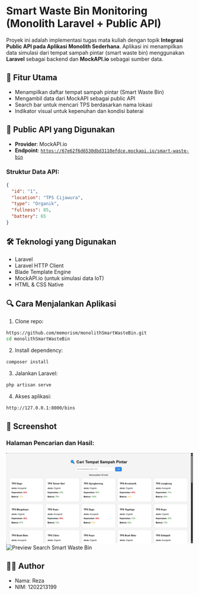 # Smart Waste Bin Monitoring (Monolith Laravel + Public API)

Proyek ini adalah implementasi tugas mata kuliah dengan topik **Integrasi Public API pada Aplikasi Monolith Sederhana**. Aplikasi ini menampilkan data simulasi dari tempat sampah pintar (smart waste bin) menggunakan **Laravel** sebagai backend dan **MockAPI.io** sebagai sumber data.

## 📌 Fitur Utama

- Menampilkan daftar tempat sampah pintar (Smart Waste Bin)
- Mengambil data dari MockAPI sebagai public API
- Search bar untuk mencari TPS berdasarkan nama lokasi
- Indikator visual untuk kepenuhan dan kondisi baterai

## 📡 Public API yang Digunakan

- **Provider**: MockAPI.io
- **Endpoint**: [`https://67e62f6d6530dbd3110efdce.mockapi.io/smart-waste-bin`](https://67e62f6d6530dbd3110efdce.mockapi.io/smart-waste-bin)

### Struktur Data API:
```json
{
  "id": "1",
  "location": "TPS Cijawura",
  "type": "Organik",
  "fullness": 85,
  "battery": 65
}
```

## 🛠️ Teknologi yang Digunakan

- Laravel 
- Laravel HTTP Client
- Blade Template Engine
- MockAPI.io (untuk simulasi data IoT)
- HTML & CSS Native

## 🔍 Cara Menjalankan Aplikasi

1. Clone repo:
```bash
https://github.com/memorism/monolithSmartWasteBin.git
cd monolithSmartWasteBin
```

2. Install dependency:
```bash
composer install
```

3. Jalankan Laravel:
```bash
php artisan serve
```

4. Akses aplikasi:
```
http://127.0.0.1:8000/bins
```

## 📸 Screenshot

### Halaman Pencarian dan Hasil:
![Preview Smart Waste Bin](public/web.png)
![Preview Search Smart Waste Bin](public/web2.png)

## 🙋‍♀️ Author

- Nama: Reza
- NIM: 1202213199
